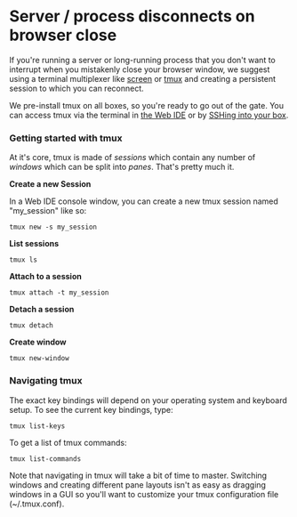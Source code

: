 # Server / process disconnects on browser close

If you're running a server or long-running process that you don't want to interrupt when you mistakenly close your browser window, we suggest using a terminal multiplexer like [screen](http://www.gnu.org/software/screen/) or [tmux](http://tmux.sourceforge.net/) and creating a persistent session to which you can reconnect.

We pre-install tmux on all boxes, so you're ready to go out of the gate. You can access tmux via the terminal in [the Web IDE](http://help.action.io/customer/portal/articles/802610-action-web-ide#console) or by [SSHing into your box](http://help.action.io/customer/portal/articles/802633-add-ssh-keys-to-action-io).

### Getting started with tmux

At it's core, tmux is made of *sessions* which contain any number of *windows* which can be split into *panes*. That's pretty much it.

**Create a new Session**

In a Web IDE console window, you can create a new tmux session named "my_session" like so:

    tmux new -s my_session

**List sessions**

    tmux ls

**Attach to a session**

    tmux attach -t my_session

**Detach a session**

    tmux detach

**Create window**

    tmux new-window


### Navigating tmux

The exact key bindings will depend on your operating system and keyboard setup. To see the current key bindings, type:

    tmux list-keys

To get a list of tmux commands:

    tmux list-commands

<p class="alert">
Note that navigating in tmux will take a bit of time to master. Switching windows and creating different pane layouts isn't as easy as dragging windows in a GUI so you'll want to customize your tmux configuration file (~/.tmux.conf).
</p>
